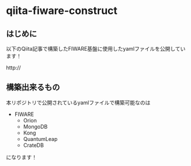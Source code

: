 # qiita-fiware-construct

## はじめに

以下のQiita記事で構築したFIWARE基盤に使用したyamlファイルを公開しています！

http://

## 構築出来るもの

本リポジトリで公開されているyamlファイルで構築可能なのは

* FIWARE
    * Orion
    * MongoDB
    * Kong
    * QuantumLeap
    * CrateDB

になります！
